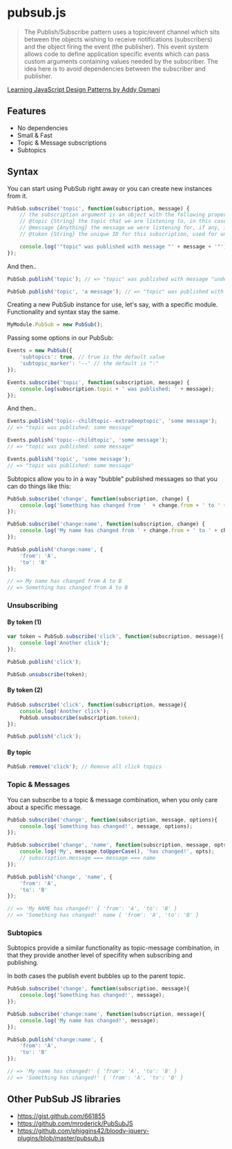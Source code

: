pubsub.js
=========

> The Publish/Subscribe pattern uses a topic/event channel which sits between the objects wishing to receive notifications (subscribers) and the object firing the event (the publisher). This event system allows code to define application specific events which can pass custom arguments containing values needed by the subscriber. The idea here is to avoid dependencies between the subscriber and publisher.

[Learning JavaScript Design Patterns by Addy Osmani](http://addyosmani.com/resources/essentialjsdesignpatterns/book/#observerpatternjavascript)

## Features
* No dependencies
* Small & Fast
* Topic &amp; Message subscriptions
* Subtopics

## Syntax

You can start using PubSub right away or you can create new instances from it.

```javascript
PubSub.subscribe('topic', function(subscription, message) {
    // the subscription argument is an object with the following properties
    // @topic {String} the topic that we are listening to, in this case "topic"
    // @message {Anything} the message we were listening for, if any, in this case undefined
    // @token {String} the unique ID for this subscription, used for unsubscribing

    console.log('"topic" was published with message "' + message + '"');
});
```
And then..

```javascript
PubSub.publish('topic'); // => "topic" was published with message "undefined"

PubSub.publish('topic', 'a message'); // => "topic" was published with message "a message"
```

Creating a new PubSub instance for use, let's say, with a specific module.
Functionality and syntax stay the same.

```javascript
MyModule.PubSub = new PubSub();
```

Passing some options in our PubSub:

```javascript
Events = new PubSub({
    'subtopics': true, // true is the default value
    'subtopic_marker': '--' // the default is ":"
});

Events.subscribe('topic', function(subscription, message) {
    console.log(subscription.topic + ' was published: ' + message);
});
```

And then..

```javascript
Events.publish('topic--childtopic--extradeeptopic', 'some message');
// => "topic was published: some message"

Events.publish('topic--childtopic', 'some message');
// => "topic was published: some message"

Events.publish('topic', 'some message');
// => "topic was published: some message"
```

Subtopics allow you to in a way "bubble" published messages so that you can
do things like this:

```javascript
PubSub.subscribe('change', function(subscription, change) {
    console.log('Something has changed from '  + change.from + ' to ' + change.to );
});

PubSub.subscribe('change:name', function(subscription, change) {
    console.log('My name has changed from ' + change.from + ' to ' + change.to );
});

PubSub.publish('change:name', {
    'from': 'A',
    'to': 'B'
});

// => My name has changed from A to B
// => Something has changed from A to B
```


### Unsubscribing

#### By token (1)

```javascript
var token = PubSub.subscribe('click', function(subscription, message){
    console.log('Another click');
});

PubSub.publish('click');

PubSub.unsubscribe(token);
```

#### By token (2)

```javascript
PubSub.subscribe('click', function(subscription, message){
    console.log('Another click');
    PubSub.unsubscribe(subscription.token);
});

PubSub.publish('click');
```

#### By topic

```javascript
PubSub.remove('click'); // Remove all click topics
```

### Topic &amp; Messages

You can subscribe to a topic &amp; message combination, when you only care about a specific message.

```javascript
PubSub.subscribe('change', function(subscription, message, options){
    console.log('Something has changed!', message, options);
});

PubSub.subscribe('change', 'name', function(subscription, message, opts){
    console.log('My', message.toUpperCase(), 'has changed!', opts);
    // subscription.message === message === name
});

PubSub.publish('change', 'name', {
    'from': 'A',
    'to': 'B'
});

// => 'My NAME has changed!' { 'from': 'A', 'to': 'B' }
// => 'Something has changed!' name { 'from': 'A', 'to': 'B' }
```


### Subtopics

Subtopics provide a similar functionality as topic-message combination, in that they provide another level of specifity when subscribing and publishing.

In both cases the publish event bubbles up to the parent topic.

```javascript
PubSub.subscribe('change', function(subscription, message){
    console.log('Something has changed!', message);
});

PubSub.subscribe('change:name', function(subscription, message){
    console.log('My name has changed!', message);
});

PubSub.publish('change:name', {
    'from': 'A',
    'to': 'B'
});

// => 'My name has changed!' { 'from': 'A', 'to': 'B' }
// => 'Something has changed!' { 'from': 'A', 'to': 'B' }
```

## Other PubSub JS libraries
* https://gist.github.com/661855
* https://github.com/mroderick/PubSubJS
* https://github.com/phiggins42/bloody-jquery-plugins/blob/master/pubsub.js
